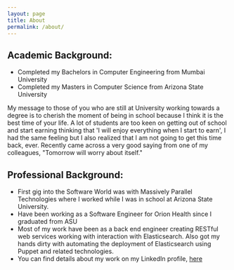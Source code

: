 ```yaml
---
layout: page
title: About
permalink: /about/
---
```


## Academic Background:

* Completed my Bachelors in Computer Engineering from Mumbai University
* Completed my Masters in Computer Science from Arizona State University

My message to those of you who are still at University working towards a degree is to cherish the moment of being in school because I think it is the best time of your life. A lot of students are too keen on getting out of school and start earning thinking that 'I will enjoy everything when I start to earn', I had the same feeling but I also realized that I am not going to get this time back, ever. Recently came across a very good saying from one of my colleagues, "Tomorrow will worry about itself."

## Professional Background:

* First gig into the Software World was with Massively Parallel Technologies where I worked while I was in school at Arizona State University. 
* Have been working as a Software Engineer for Orion Health since I graduated from ASU
* Most of my work have been as a back end engineer creating RESTful web services working with interaction with Elasticsearch. Also got my hands dirty with automating the deployment of Elasticsearch using Puppet and related technologies. 
* You can find details about my work on my LinkedIn profile, [here](https://www.linkedin.com/in/ravinaik1)
